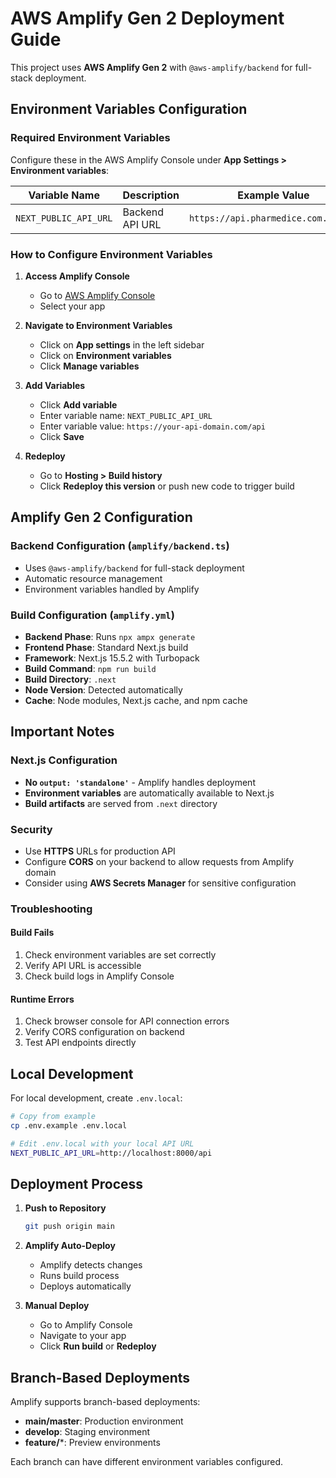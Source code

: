 # AWS Amplify Gen 2 Deployment Guide

This project uses **AWS Amplify Gen 2** with `@aws-amplify/backend` for full-stack deployment.

## Environment Variables Configuration

### Required Environment Variables

Configure these in the AWS Amplify Console under **App Settings > Environment variables**:

| Variable Name | Description | Example Value |
|---------------|-------------|---------------|
| `NEXT_PUBLIC_API_URL` | Backend API URL | `https://api.pharmedice.com.br/api` |

### How to Configure Environment Variables

1. **Access Amplify Console**
   - Go to [AWS Amplify Console](https://console.aws.amazon.com/amplify/)
   - Select your app

2. **Navigate to Environment Variables**
   - Click on **App settings** in the left sidebar
   - Click on **Environment variables**
   - Click **Manage variables**

3. **Add Variables**
   - Click **Add variable**
   - Enter variable name: `NEXT_PUBLIC_API_URL`
   - Enter variable value: `https://your-api-domain.com/api`
   - Click **Save**

4. **Redeploy**
   - Go to **Hosting > Build history**
   - Click **Redeploy this version** or push new code to trigger build

## Amplify Gen 2 Configuration

### Backend Configuration (`amplify/backend.ts`)
- Uses `@aws-amplify/backend` for full-stack deployment
- Automatic resource management
- Environment variables handled by Amplify

### Build Configuration (`amplify.yml`)
- **Backend Phase**: Runs `npx ampx generate`
- **Frontend Phase**: Standard Next.js build
- **Framework**: Next.js 15.5.2 with Turbopack
- **Build Command**: `npm run build`
- **Build Directory**: `.next`
- **Node Version**: Detected automatically
- **Cache**: Node modules, Next.js cache, and npm cache

## Important Notes

### Next.js Configuration
- **No `output: 'standalone'`** - Amplify handles deployment
- **Environment variables** are automatically available to Next.js
- **Build artifacts** are served from `.next` directory

### Security
- Use **HTTPS** URLs for production API
- Configure **CORS** on your backend to allow requests from Amplify domain
- Consider using **AWS Secrets Manager** for sensitive configuration

### Troubleshooting

#### Build Fails
1. Check environment variables are set correctly
2. Verify API URL is accessible
3. Check build logs in Amplify Console

#### Runtime Errors
1. Check browser console for API connection errors
2. Verify CORS configuration on backend
3. Test API endpoints directly

## Local Development

For local development, create `.env.local`:

```bash
# Copy from example
cp .env.example .env.local

# Edit .env.local with your local API URL
NEXT_PUBLIC_API_URL=http://localhost:8000/api
```

## Deployment Process

1. **Push to Repository**
   ```bash
   git push origin main
   ```

2. **Amplify Auto-Deploy**
   - Amplify detects changes
   - Runs build process
   - Deploys automatically

3. **Manual Deploy**
   - Go to Amplify Console
   - Navigate to your app
   - Click **Run build** or **Redeploy**

## Branch-Based Deployments

Amplify supports branch-based deployments:

- **main/master**: Production environment
- **develop**: Staging environment
- **feature/***: Preview environments

Each branch can have different environment variables configured.